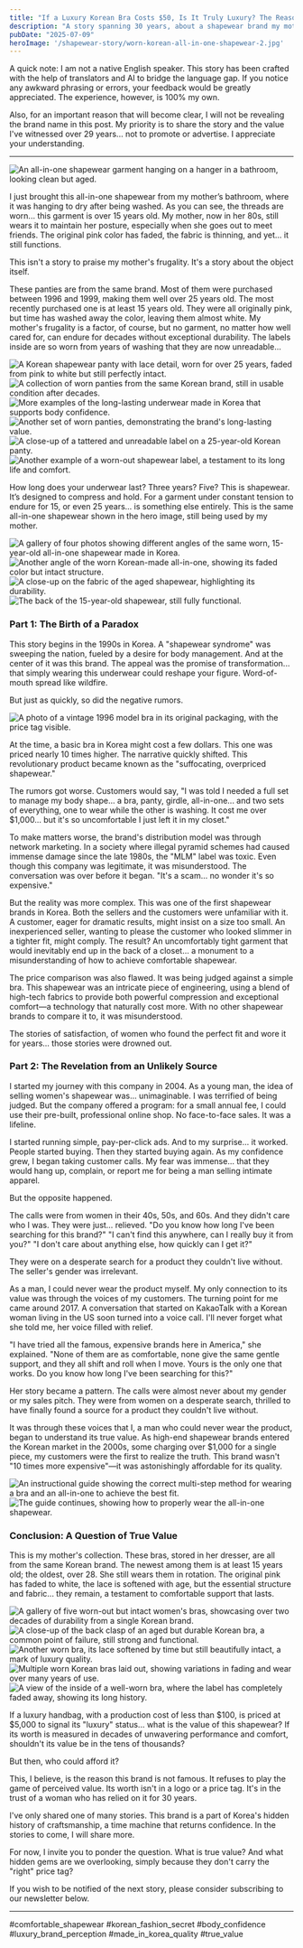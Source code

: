 ```yaml
---
title: "If a Luxury Korean Bra Costs $50, Is It Truly Luxury? The Reason This Brand Is Unknown."
description: "A story spanning 30 years, about a shapewear brand my mother has worn for decades. It's a tale of misunderstood value, market prejudice, and the quiet power of true quality. This is not a product review; it's a piece of history."
pubDate: "2025-07-09"
heroImage: '/shapewear-story/worn-korean-all-in-one-shapewear-2.jpg'
---
```


A quick note: I am not a native English speaker. This story has been crafted with the help of translators and AI to bridge the language gap. If you notice any awkward phrasing or errors, your feedback would be greatly appreciated. The experience, however, is 100% my own.

Also, for an important reason that will become clear, I will not be revealing the brand name in this post. My priority is to share the story and the value I've witnessed over 29 years... not to promote or advertise. I appreciate your understanding.

***

![An all-in-one shapewear garment hanging on a hanger in a bathroom, looking clean but aged.](/shapewear-story/korean-comfortable-shapewear-all-in-one-15-years.jpg "A 15-year-old garment, still in use today.")

I just brought this all-in-one shapewear from my mother’s bathroom, where it was hanging to dry after being washed. As you can see, the threads are worn... this garment is over 15 years old. My mother, now in her 80s, still wears it to maintain her posture, especially when she goes out to meet friends. The original pink color has faded, the fabric is thinning, and yet... it still functions.

This isn't a story to praise my mother's frugality. It's a story about the object itself.

These panties are from the same brand. Most of them were purchased between 1996 and 1999, making them well over 25 years old. The most recently purchased one is at least 15 years old. They were all originally pink, but time has washed away the color, leaving them almost white. My mother's frugality is a factor, of course, but no garment, no matter how well cared for, can endure for decades without exceptional durability. The labels inside are so worn from years of washing that they are now unreadable...

![A Korean shapewear panty with lace detail, worn for over 25 years, faded from pink to white but still perfectly intact.](/shapewear-story/korean-shapewear-panty-25-years-lace.jpg "A 25-year-old panty, a symbol of true value.")
![A collection of worn panties from the same Korean brand, still in usable condition after decades.](/shapewear-story/korean-shapewear-panty-25-years-collection1.jpg "A collection of well-worn comfortable shapewear panties.")
![More examples of the long-lasting underwear made in Korea that supports body confidence.](/shapewear-story/korean-shapewear-panty-25-years-collection2.jpg "Evidence of long-term use and quality craftsmanship made in Korea.")
![Another set of worn panties, demonstrating the brand's long-lasting value.](/shapewear-story/korean-shapewear-panty-25-years-collection3.jpg "The texture of a garment worn for more than two decades.")
![A close-up of a tattered and unreadable label on a 25-year-old Korean panty.](/shapewear-story/worn-korean-panty-label-after-25-years-1.jpg "After 25 years, the tag is illegible, but the product remains.")
![Another example of a worn-out shapewear label, a testament to its long life and comfort.](/shapewear-story/worn-korean-panty-label-after-25-years-2.jpg "The story of quality is told in the wear and tear of the label.")

How long does your underwear last? Three years? Five? This is shapewear. It’s designed to compress and hold. For a garment under constant tension to endure for 15, or even 25 years... is something else entirely. This is the same all-in-one shapewear shown in the hero image, still being used by my mother.

![A gallery of four photos showing different angles of the same worn, 15-year-old all-in-one shapewear made in Korea.](/shapewear-story/worn-korean-all-in-one-shapewear-1.jpg "Visible wear and tear on a 15-year-old piece of comfortable shapewear.")
![Another angle of the worn Korean-made all-in-one, showing its faded color but intact structure.](/shapewear-story/worn-korean-all-in-one-shapewear-2.jpg "A testament to the quality of this luxury shapewear.")
![A close-up on the fabric of the aged shapewear, highlighting its durability.](/shapewear-story/worn-korean-all-in-one-shapewear-3.jpg "The fabric shows its age but not failure, a key feature for body confidence.")
![The back of the 15-year-old shapewear, still fully functional.](/shapewear-story/worn-korean-all-in-one-shapewear-4.jpg "Still providing posture support after more than a decade of use.")

### Part 1: The Birth of a Paradox

This story begins in the 1990s in Korea. A "shapewear syndrome" was sweeping the nation, fueled by a desire for body management. And at the center of it was this brand. The appeal was the promise of transformation... that simply wearing this underwear could reshape your figure. Word-of-mouth spread like wildfire.

But just as quickly, so did the negative rumors.

![A photo of a vintage 1996 model bra in its original packaging, with the price tag visible.](/shapewear-story/vintage-1996-korean-pink-bra-model.jpg "A vintage 1996 model, which I still own.")

At the time, a basic bra in Korea might cost a few dollars. This one was priced nearly 10 times higher. The narrative quickly shifted. This revolutionary product became known as the "suffocating, overpriced shapewear."

The rumors got worse. Customers would say, "I was told I needed a full set to manage my body shape... a bra, panty, girdle, all-in-one... and two sets of everything, one to wear while the other is washing. It cost me over $1,000... but it's so uncomfortable I just left it in my closet."

To make matters worse, the brand's distribution model was through network marketing. In a society where illegal pyramid schemes had caused immense damage since the late 1980s, the "MLM" label was toxic. Even though this company was legitimate, it was misunderstood. The conversation was over before it began. "It's a scam... no wonder it's so expensive."

But the reality was more complex. This was one of the first shapewear brands in Korea. Both the sellers and the customers were unfamiliar with it. A customer, eager for dramatic results, might insist on a size too small. An inexperienced seller, wanting to please the customer who looked slimmer in a tighter fit, might comply. The result? An uncomfortably tight garment that would inevitably end up in the back of a closet... a monument to a misunderstanding of how to achieve comfortable shapewear.

The price comparison was also flawed. It was being judged against a simple bra. This shapewear was an intricate piece of engineering, using a blend of high-tech fabrics to provide both powerful compression and exceptional comfort—a technology that naturally cost more. With no other shapewear brands to compare it to, it was misunderstood.

The stories of satisfaction, of women who found the perfect fit and wore it for years... those stories were drowned out.

### Part 2: The Revelation from an Unlikely Source

I started my journey with this company in 2004. As a young man, the idea of selling women's shapewear was... unimaginable. I was terrified of being judged. But the company offered a program: for a small annual fee, I could use their pre-built, professional online shop. No face-to-face sales. It was a lifeline.

I started running simple, pay-per-click ads. And to my surprise... it worked. People started buying. Then they started buying again. As my confidence grew, I began taking customer calls. My fear was immense... that they would hang up, complain, or report me for being a man selling intimate apparel.

But the opposite happened.

The calls were from women in their 40s, 50s, and 60s. And they didn't care who I was. They were just… relieved.
"Do you know how long I've been searching for this brand?"
"I can't find this anywhere, can I really buy it from you?"
"I don't care about anything else, how quickly can I get it?"

They were on a desperate search for a product they couldn't live without. The seller's gender was irrelevant.

As a man, I could never wear the product myself. My only connection to its value was through the voices of my customers. The turning point for me came around 2017. A conversation that started on KakaoTalk with a Korean woman living in the US soon turned into a voice call. I'll never forget what she told me, her voice filled with relief.

"I have tried all the famous, expensive brands here in America," she explained. "None of them are as comfortable, none give the same gentle support, and they all shift and roll when I move. Yours is the only one that works. Do you know how long I've been searching for this?"

Her story became a pattern. The calls were almost never about my gender or my sales pitch. They were from women on a desperate search, thrilled to have finally found a source for a product they couldn't live without.

It was through these voices that I, a man who could never wear the product, began to understand its true value. As high-end shapewear brands entered the Korean market in the 2000s, some charging over $1,000 for a single piece, my customers were the first to realize the truth. This brand wasn't "10 times more expensive"—it was astonishingly affordable for its quality.

![An instructional guide showing the correct multi-step method for wearing a bra and an all-in-one to achieve the best fit.](/shapewear-story/how-to-wear-korean-comfortable-shapewear-bra.jpg "The correct wearing method for the bra.")
![The guide continues, showing how to properly wear the all-in-one shapewear.](/shapewear-story/how-to-wear-korean-all-in-one-body-confidence.jpg "The correct wearing method for the all-in-one.")

### Conclusion: A Question of True Value

This is my mother's collection. These bras, stored in her dresser, are all from the same Korean brand. The newest among them is at least 15 years old; the oldest, over 28. She still wears them in rotation. The original pink has faded to white, the lace is softened with age, but the essential structure and fabric... they remain, a testament to comfortable support that lasts.

![A gallery of five worn-out but intact women's bras, showcasing over two decades of durability from a single Korean brand.](/shapewear-story/durable-korean-luxury-bra-28-years-1.jpg "A collection of Korean bras, some over 25 years old, demonstrating long-lasting quality.")
![A close-up of the back clasp of an aged but durable Korean bra, a common point of failure, still strong and functional.](/shapewear-story/durable-korean-luxury-bra-28-years-2.jpg "The clasp, a testament to the durable construction of this comfortable shapewear.")
![Another worn bra, its lace softened by time but still beautifully intact, a mark of luxury quality.](/shapewear-story/durable-korean-luxury-bra-28-years-3.jpg "High-end lingerie quality that endures for decades.")
![Multiple worn Korean bras laid out, showing variations in fading and wear over many years of use.](/shapewear-story/durable-korean-luxury-bra-28-years-4.jpg "A visual history of a brand's commitment to comfortable, durable shapewear.")
![A view of the inside of a well-worn bra, where the label has completely faded away, showing its long history.](/shapewear-story/durable-korean-luxury-bra-28-years-5.jpg "The quality remains long after the label has disappeared.")

If a luxury handbag, with a production cost of less than $100, is priced at $5,000 to signal its "luxury" status... what is the value of this shapewear? If its worth is measured in decades of unwavering performance and comfort, shouldn't its value be in the tens of thousands?

But then, who could afford it?

This, I believe, is the reason this brand is not famous. It refuses to play the game of perceived value. Its worth isn't in a logo or a price tag. It's in the trust of a woman who has relied on it for 30 years.

I've only shared one of many stories. This brand is a part of Korea's hidden history of craftsmanship, a time machine that returns confidence. In the stories to come, I will share more.

For now, I invite you to ponder the question. What is true value? And what hidden gems are we overlooking, simply because they don't carry the "right" price tag?

If you wish to be notified of the next story, please consider subscribing to our newsletter below.

***
#comfortable_shapewear #korean_fashion_secret #body_confidence #luxury_brand_perception #made_in_korea_quality #true_value